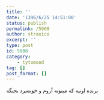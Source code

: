 ```yaml
---
title: ''
date: '1396/6/25 14:51:00'
status: publish
permalink: /5908
author: straxico
excerpt: ''
type: post
id: 5908
category:
    - tytomood
tag: []
post_format: []
---
```

برنده اونیه که میتونه آروم و خونسرد بجنگه